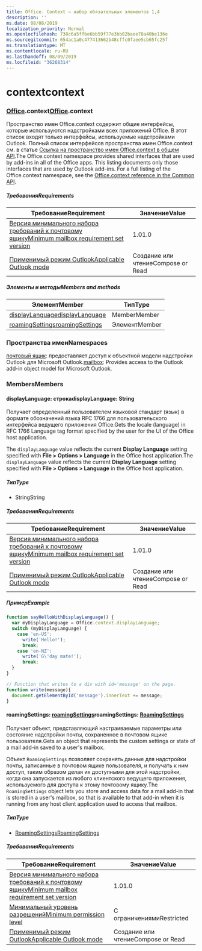```yaml
---
title: Office. Context — набор обязательных элементов 1,4
description: ''
ms.date: 08/08/2019
localization_priority: Normal
ms.openlocfilehash: 738c6a5ffbe6bb59f77e3bb82baee78a40be136e
ms.sourcegitcommit: 654ac1a0c477413662b48cffc0faee5cb65fc25f
ms.translationtype: MT
ms.contentlocale: ru-RU
ms.lasthandoff: 08/09/2019
ms.locfileid: "36268314"
---
```

# <a name="context"></a><span data-ttu-id="d686d-102">context</span><span class="sxs-lookup"><span data-stu-id="d686d-102">context</span></span>

### <a name="officeofficemdcontext"></a><span data-ttu-id="d686d-103">[Office](Office.md).context</span><span class="sxs-lookup"><span data-stu-id="d686d-103">[Office](Office.md).context</span></span>

<span data-ttu-id="d686d-p101">Пространство имен Office.context содержит общие интерфейсы, которые используются надстройками всех приложений Office. В этот список входят только интерфейсы, используемые надстройками Outlook. Полный список интерфейсов пространства имен Office.context см. в статье [Ссылка на пространство имен Office.context в общем API](/javascript/api/office/office.context).</span><span class="sxs-lookup"><span data-stu-id="d686d-p101">The Office.context namespace provides shared interfaces that are used by add-ins in all of the Office apps. This listing documents only those interfaces that are used by Outlook add-ins. For a full listing of the Office.context namespace, see the [Office.context reference in the Common API](/javascript/api/office/office.context).</span></span>

##### <a name="requirements"></a><span data-ttu-id="d686d-106">Требования</span><span class="sxs-lookup"><span data-stu-id="d686d-106">Requirements</span></span>

|<span data-ttu-id="d686d-107">Требование</span><span class="sxs-lookup"><span data-stu-id="d686d-107">Requirement</span></span>| <span data-ttu-id="d686d-108">Значение</span><span class="sxs-lookup"><span data-stu-id="d686d-108">Value</span></span>|
|---|---|
|[<span data-ttu-id="d686d-109">Версия минимального набора требований к почтовому ящику</span><span class="sxs-lookup"><span data-stu-id="d686d-109">Minimum mailbox requirement set version</span></span>](/office/dev/add-ins/reference/requirement-sets/outlook-api-requirement-sets)| <span data-ttu-id="d686d-110">1.0</span><span class="sxs-lookup"><span data-stu-id="d686d-110">1.0</span></span>|
|[<span data-ttu-id="d686d-111">Применимый режим Outlook</span><span class="sxs-lookup"><span data-stu-id="d686d-111">Applicable Outlook mode</span></span>](/outlook/add-ins/#extension-points)| <span data-ttu-id="d686d-112">Создание или чтение</span><span class="sxs-lookup"><span data-stu-id="d686d-112">Compose or Read</span></span>|

##### <a name="members-and-methods"></a><span data-ttu-id="d686d-113">Элементы и методы</span><span class="sxs-lookup"><span data-stu-id="d686d-113">Members and methods</span></span>

| <span data-ttu-id="d686d-114">Элемент</span><span class="sxs-lookup"><span data-stu-id="d686d-114">Member</span></span> | <span data-ttu-id="d686d-115">Тип</span><span class="sxs-lookup"><span data-stu-id="d686d-115">Type</span></span> |
|--------|------|
| [<span data-ttu-id="d686d-116">displayLanguage</span><span class="sxs-lookup"><span data-stu-id="d686d-116">displayLanguage</span></span>](#displaylanguage-string) | <span data-ttu-id="d686d-117">Member</span><span class="sxs-lookup"><span data-stu-id="d686d-117">Member</span></span> |
| [<span data-ttu-id="d686d-118">roamingSettings</span><span class="sxs-lookup"><span data-stu-id="d686d-118">roamingSettings</span></span>](#roamingsettings-roamingsettings) | <span data-ttu-id="d686d-119">Элемент</span><span class="sxs-lookup"><span data-stu-id="d686d-119">Member</span></span> |

### <a name="namespaces"></a><span data-ttu-id="d686d-120">Пространства имен</span><span class="sxs-lookup"><span data-stu-id="d686d-120">Namespaces</span></span>

<span data-ttu-id="d686d-121">[почтовый ящик](office.context.mailbox.md): предоставляет доступ к объектной модели надстройки Outlook для Microsoft Outlook.</span><span class="sxs-lookup"><span data-stu-id="d686d-121">[mailbox](office.context.mailbox.md): Provides access to the Outlook add-in object model for Microsoft Outlook.</span></span>

### <a name="members"></a><span data-ttu-id="d686d-122">Members</span><span class="sxs-lookup"><span data-stu-id="d686d-122">Members</span></span>

#### <a name="displaylanguage-string"></a><span data-ttu-id="d686d-123">displayLanguage: строка</span><span class="sxs-lookup"><span data-stu-id="d686d-123">displayLanguage: String</span></span>

<span data-ttu-id="d686d-124">Получает определенный пользователем языковой стандарт (язык) в формате обозначений языка RFC 1766 для пользовательского интерфейса ведущего приложения Office.</span><span class="sxs-lookup"><span data-stu-id="d686d-124">Gets the locale (language) in RFC 1766 Language tag format specified by the user for the UI of the Office host application.</span></span>

<span data-ttu-id="d686d-125">The `displayLanguage` value reflects the current **Display Language** setting specified with **File > Options > Language** in the Office host application.</span><span class="sxs-lookup"><span data-stu-id="d686d-125">The `displayLanguage` value reflects the current **Display Language** setting specified with **File > Options > Language** in the Office host application.</span></span>

##### <a name="type"></a><span data-ttu-id="d686d-126">Тип</span><span class="sxs-lookup"><span data-stu-id="d686d-126">Type</span></span>

*   <span data-ttu-id="d686d-127">String</span><span class="sxs-lookup"><span data-stu-id="d686d-127">String</span></span>

##### <a name="requirements"></a><span data-ttu-id="d686d-128">Требования</span><span class="sxs-lookup"><span data-stu-id="d686d-128">Requirements</span></span>

|<span data-ttu-id="d686d-129">Требование</span><span class="sxs-lookup"><span data-stu-id="d686d-129">Requirement</span></span>| <span data-ttu-id="d686d-130">Значение</span><span class="sxs-lookup"><span data-stu-id="d686d-130">Value</span></span>|
|---|---|
|[<span data-ttu-id="d686d-131">Версия минимального набора требований к почтовому ящику</span><span class="sxs-lookup"><span data-stu-id="d686d-131">Minimum mailbox requirement set version</span></span>](/office/dev/add-ins/reference/requirement-sets/outlook-api-requirement-sets)| <span data-ttu-id="d686d-132">1.0</span><span class="sxs-lookup"><span data-stu-id="d686d-132">1.0</span></span>|
|[<span data-ttu-id="d686d-133">Применимый режим Outlook</span><span class="sxs-lookup"><span data-stu-id="d686d-133">Applicable Outlook mode</span></span>](/outlook/add-ins/#extension-points)| <span data-ttu-id="d686d-134">Создание или чтение</span><span class="sxs-lookup"><span data-stu-id="d686d-134">Compose or Read</span></span>|

##### <a name="example"></a><span data-ttu-id="d686d-135">Пример</span><span class="sxs-lookup"><span data-stu-id="d686d-135">Example</span></span>

```javascript
function sayHelloWithDisplayLanguage() {
  var myDisplayLanguage = Office.context.displayLanguage;
  switch (myDisplayLanguage) {
    case 'en-US':
      write('Hello!');
      break;
    case 'en-NZ':
      write('G\'day mate!');
      break;
  }
}

// Function that writes to a div with id='message' on the page.
function write(message){
  document.getElementById('message').innerText += message;
}
```

#### <a name="roamingsettings-roamingsettingsjavascriptapioutlookofficeroamingsettingsviewoutlook-js-14"></a><span data-ttu-id="d686d-136">roamingSettings: [roamingSettings](/javascript/api/outlook/office.RoamingSettings?view=outlook-js-1.4)</span><span class="sxs-lookup"><span data-stu-id="d686d-136">roamingSettings: [RoamingSettings](/javascript/api/outlook/office.RoamingSettings?view=outlook-js-1.4)</span></span>

<span data-ttu-id="d686d-137">Получает объект, представляющий настраиваемые параметры или состояние надстройки почты, сохраненное в почтовом ящике пользователя.</span><span class="sxs-lookup"><span data-stu-id="d686d-137">Gets an object that represents the custom settings or state of a mail add-in saved to a user's mailbox.</span></span>

<span data-ttu-id="d686d-138">Объект `RoamingSettings` позволяет сохранять данные для надстройки почты, записанные в почтовом ящике пользователя, и получать к ним доступ, таким образом делая их доступными для этой надстройки, когда она запускается из любого клиентского ведущего приложения, используемого для доступа к этому почтовому ящику.</span><span class="sxs-lookup"><span data-stu-id="d686d-138">The `RoamingSettings` object lets you store and access data for a mail add-in that is stored in a user's mailbox, so that is available to that add-in when it is running from any host client application used to access that mailbox.</span></span>

##### <a name="type"></a><span data-ttu-id="d686d-139">Тип</span><span class="sxs-lookup"><span data-stu-id="d686d-139">Type</span></span>

*   [<span data-ttu-id="d686d-140">RoamingSettings</span><span class="sxs-lookup"><span data-stu-id="d686d-140">RoamingSettings</span></span>](/javascript/api/outlook/office.RoamingSettings?view=outlook-js-1.4)

##### <a name="requirements"></a><span data-ttu-id="d686d-141">Требования</span><span class="sxs-lookup"><span data-stu-id="d686d-141">Requirements</span></span>

|<span data-ttu-id="d686d-142">Требование</span><span class="sxs-lookup"><span data-stu-id="d686d-142">Requirement</span></span>| <span data-ttu-id="d686d-143">Значение</span><span class="sxs-lookup"><span data-stu-id="d686d-143">Value</span></span>|
|---|---|
|[<span data-ttu-id="d686d-144">Версия минимального набора требований к почтовому ящику</span><span class="sxs-lookup"><span data-stu-id="d686d-144">Minimum mailbox requirement set version</span></span>](/office/dev/add-ins/reference/requirement-sets/outlook-api-requirement-sets)| <span data-ttu-id="d686d-145">1.0</span><span class="sxs-lookup"><span data-stu-id="d686d-145">1.0</span></span>|
|[<span data-ttu-id="d686d-146">Минимальный уровень разрешений</span><span class="sxs-lookup"><span data-stu-id="d686d-146">Minimum permission level</span></span>](/outlook/add-ins/understanding-outlook-add-in-permissions)| <span data-ttu-id="d686d-147">С ограничениями</span><span class="sxs-lookup"><span data-stu-id="d686d-147">Restricted</span></span>|
|[<span data-ttu-id="d686d-148">Применимый режим Outlook</span><span class="sxs-lookup"><span data-stu-id="d686d-148">Applicable Outlook mode</span></span>](/outlook/add-ins/#extension-points)| <span data-ttu-id="d686d-149">Создание или чтение</span><span class="sxs-lookup"><span data-stu-id="d686d-149">Compose or Read</span></span>|
